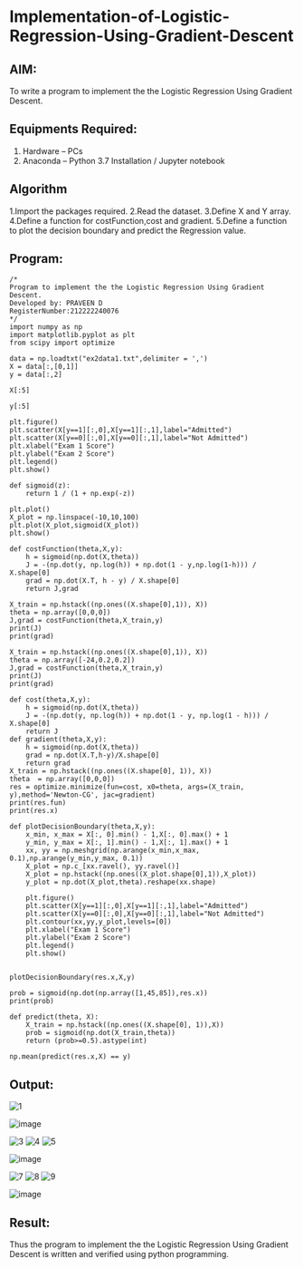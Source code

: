 # Implementation-of-Logistic-Regression-Using-Gradient-Descent

## AIM:
To write a program to implement the the Logistic Regression Using Gradient Descent.

## Equipments Required:
1. Hardware – PCs
2. Anaconda – Python 3.7 Installation / Jupyter notebook

## Algorithm
1.Import the packages required. 
2.Read the dataset.
3.Define X and Y array.
4.Define a function for costFunction,cost and gradient.
5.Define a function to plot the decision boundary and predict the Regression value. 

## Program:
```
/*
Program to implement the the Logistic Regression Using Gradient Descent.
Developed by: PRAVEEN D
RegisterNumber:212222240076
*/
import numpy as np
import matplotlib.pyplot as plt
from scipy import optimize

data = np.loadtxt("ex2data1.txt",delimiter = ',')
X = data[:,[0,1]]
y = data[:,2]

X[:5]

y[:5]

plt.figure()
plt.scatter(X[y==1][:,0],X[y==1][:,1],label="Admitted")
plt.scatter(X[y==0][:,0],X[y==0][:,1],label="Not Admitted")
plt.xlabel("Exam 1 Score")
plt.ylabel("Exam 2 Score")
plt.legend()
plt.show()

def sigmoid(z):
    return 1 / (1 + np.exp(-z))
    
plt.plot()
X_plot = np.linspace(-10,10,100)
plt.plot(X_plot,sigmoid(X_plot))
plt.show()

def costFunction(theta,X,y):
    h = sigmoid(np.dot(X,theta))
    J = -(np.dot(y, np.log(h)) + np.dot(1 - y,np.log(1-h))) / X.shape[0]
    grad = np.dot(X.T, h - y) / X.shape[0]
    return J,grad
    
X_train = np.hstack((np.ones((X.shape[0],1)), X))
theta = np.array([0,0,0])
J,grad = costFunction(theta,X_train,y)
print(J)
print(grad)

X_train = np.hstack((np.ones((X.shape[0],1)), X))
theta = np.array([-24,0.2,0.2])
J,grad = costFunction(theta,X_train,y)
print(J)
print(grad)

def cost(theta,X,y):
    h = sigmoid(np.dot(X,theta))
    J = -(np.dot(y, np.log(h)) + np.dot(1 - y, np.log(1 - h))) / X.shape[0]
    return J
def gradient(theta,X,y):
    h = sigmoid(np.dot(X,theta))
    grad = np.dot(X.T,h-y)/X.shape[0]
    return grad
X_train = np.hstack((np.ones((X.shape[0], 1)), X))
theta  = np.array([0,0,0])
res = optimize.minimize(fun=cost, x0=theta, args=(X_train, y),method='Newton-CG', jac=gradient)
print(res.fun)
print(res.x)

def plotDecisionBoundary(theta,X,y):
    x_min, x_max = X[:, 0].min() - 1,X[:, 0].max() + 1
    y_min, y_max = X[:, 1].min() - 1,X[:, 1].max() + 1
    xx, yy = np.meshgrid(np.arange(x_min,x_max, 0.1),np.arange(y_min,y_max, 0.1))
    X_plot = np.c_[xx.ravel(), yy.ravel()]
    X_plot = np.hstack((np.ones((X_plot.shape[0],1)),X_plot))
    y_plot = np.dot(X_plot,theta).reshape(xx.shape)
    
    plt.figure()
    plt.scatter(X[y==1][:,0],X[y==1][:,1],label="Admitted")
    plt.scatter(X[y==0][:,0],X[y==0][:,1],label="Not Admitted")
    plt.contour(xx,yy,y_plot,levels=[0])
    plt.xlabel("Exam 1 Score")
    plt.ylabel("Exam 2 Score")
    plt.legend()
    plt.show()


plotDecisionBoundary(res.x,X,y)

prob = sigmoid(np.dot(np.array([1,45,85]),res.x))
print(prob)

def predict(theta, X):
    X_train = np.hstack((np.ones((X.shape[0], 1)),X))
    prob = sigmoid(np.dot(X_train,theta))
    return (prob>=0.5).astype(int)
    
np.mean(predict(res.x,X) == y)
```

## Output:
![1](https://github.com/Naveensrinivasan07/-Implementation-of-Logistic-Regression-Using-Gradient-Descent/assets/119475891/04447526-9230-4d43-a37b-153034f4dc14)

![image](https://github.com/praveenmax55/-Implementation-of-Logistic-Regression-Using-Gradient-Descent/assets/113497509/134221dd-c8dc-495f-bc3b-c11a06b16a80)


![3](https://github.com/Naveensrinivasan07/-Implementation-of-Logistic-Regression-Using-Gradient-Descent/assets/119475891/8ad779ea-5490-4839-9aac-92fe0e0853de)
![4](https://github.com/Naveensrinivasan07/-Implementation-of-Logistic-Regression-Using-Gradient-Descent/assets/119475891/09505d40-a04c-462b-9f3d-e5abf89c1177)
![5](https://github.com/Naveensrinivasan07/-Implementation-of-Logistic-Regression-Using-Gradient-Descent/assets/119475891/429cf876-9731-41fc-83e6-18f471705eb4)

![image](https://github.com/praveenmax55/-Implementation-of-Logistic-Regression-Using-Gradient-Descent/assets/113497509/5a19c475-41b1-44ee-867f-f5732faf28d4)

![7](https://github.com/Naveensrinivasan07/-Implementation-of-Logistic-Regression-Using-Gradient-Descent/assets/119475891/9f14bfc9-008d-44d9-b3ae-1eb8e418328e)
![8](https://github.com/Naveensrinivasan07/-Implementation-of-Logistic-Regression-Using-Gradient-Descent/assets/119475891/542173b5-07cf-43ab-a9cd-21416db5f273)
![9](https://github.com/Naveensrinivasan07/-Implementation-of-Logistic-Regression-Using-Gradient-Descent/assets/119475891/25abce13-7b43-424d-b9ca-61c5320e62a0)

![image](https://github.com/praveenmax55/-Implementation-of-Logistic-Regression-Using-Gradient-Descent/assets/113497509/07b8b520-c39f-4613-ae91-5e20d9ffc3ee)


## Result:
Thus the program to implement the the Logistic Regression Using Gradient Descent is written and verified using python programming.

